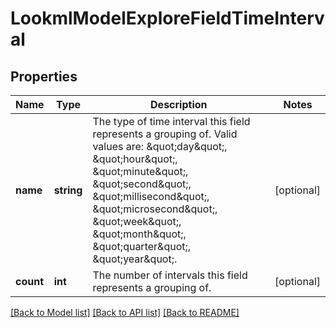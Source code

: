 # LookmlModelExploreFieldTimeInterval

## Properties
Name | Type | Description | Notes
------------ | ------------- | ------------- | -------------
**name** | **string** | The type of time interval this field represents a grouping of. Valid values are: \&quot;day\&quot;, \&quot;hour\&quot;, \&quot;minute\&quot;, \&quot;second\&quot;, \&quot;millisecond\&quot;, \&quot;microsecond\&quot;, \&quot;week\&quot;, \&quot;month\&quot;, \&quot;quarter\&quot;, \&quot;year\&quot;. | [optional] 
**count** | **int** | The number of intervals this field represents a grouping of. | [optional] 

[[Back to Model list]](../README.md#documentation-for-models) [[Back to API list]](../README.md#documentation-for-api-endpoints) [[Back to README]](../README.md)



